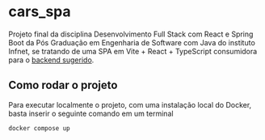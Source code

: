# cars_spa

Projeto final da disciplina Desenvolvimento Full Stack com React e Spring Boot
da Pós Graduação em Engenharia de Software com Java do instituto Infnet, se
tratando de uma SPA em Vite + React + TypeScript consumidora para o
[backend sugerido](https://github.com/leoinfnet/trabalho_final_react_noite).

## Como rodar o projeto

Para executar localmente o projeto, com uma instalação local do Docker, basta
inserir o seguinte comando em um terminal

```bash
docker compose up
```
